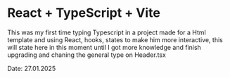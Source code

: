 # React + TypeScript + Vite

This was my first time typing Typescript in a project made for a Html template and using React, hooks, states to make him more interactive, this will state here in this moment until I got more knowledge and finish upgrading and chaning the general type on Header.tsx 

Date: 27.01.2025
